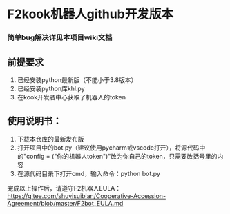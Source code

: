 # F2kook机器人github开发版本
### 简单bug解决详见本项目wiki文档

## 前提要求
1. 已经安装python最新版（不能小于3.8版本）
2. 已经安装python库khl.py
3. 在kook开发者中心获取了机器人的token
## 使用说明书：
1. 下载本仓库的最新发布版
2. 打开项目中的bot.py（建议使用pycharm或vscode打开），将源代码中的"config = ("你的机器人token")"改为你自己的token，只需要改括号里的内容
3. 在源代码目录下打开cmd，输入命令：python bot.py

完成以上操作后，请遵守F2机器人EULA：https://gitee.com/shuyisuibian/Cooperative-Accession-Agreement/blob/master/F2bot_EULA.md